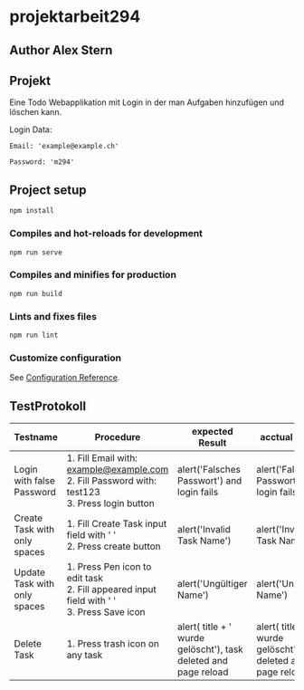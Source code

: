 # projektarbeit294
## Author Alex Stern

## Projekt
Eine Todo Webapplikation mit Login in der man Aufgaben hinzufügen und löschen kann. 

Login Data:
```
Email: 'example@example.ch'

Password: 'm294'
```

## Project setup
```
npm install
```

### Compiles and hot-reloads for development
```
npm run serve
```

### Compiles and minifies for production
```
npm run build
```

### Lints and fixes files
```
npm run lint
```

### Customize configuration
See [Configuration Reference](https://cli.vuejs.org/config/).

## TestProtokoll
| **Testname**                            | **Procedure**                                                                                    | **expected Result**                                                                              | **acctual Result**                                                                               | **WorkingAsExpected** | **Testing Date** |
|-------------------------------------|----------------------------------------------------------------------------------------------|----------------------------------------------------------------------------------------------|----------------------------------------------------------------------------------------------|-------------------|--------------|
| Login with false Password           | 1. Fill Email with: example@example.com <br>2. Fill Password with: test123 <br> 3. Press login button | alert('Falsches Passwort') and login fails                                                      | alert('Falsches Passwort') and login fails                                                           | true             | 04.10.22  |
| Create Task with only spaces        | 1. Fill Create Task input field with '    ' <br> 2. Press create button                           | alert('Invalid Task Name')                                                                   | alert('Invalid Task Name')                                                                   | true              | 04.10.22   |
| Update Task with only spaces        | 1. Press Pen icon to edit task <br> 2. Fill appeared input field with '    ' <br> 3. Press Save icon   | alert('Ungültiger Name')                                                                   | alert('Ungültiger Name')                                                                   | true              | 04.10.22   |
| Delete Task                         | 1. Press trash icon on any task                                                              | alert( title + ' wurde gelöscht'), task deleted and page reload | alert( title + ' wurde gelöscht'), task deleted and page reload | true              | 04.10.22  |
